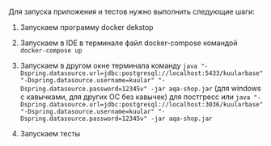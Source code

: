 Для запуска приложения и тестов нужно выполнить следующие шаги:  
1. Запускаем программу docker dekstop  
2. Запускаем в IDE в терминале файл docker-compose командой `docker-compose up`
3. Запускаем в другом окне терминала команду `java "-Dspring.datasource.url=jdbc:postgresql://localhost:5433/kuularbase" "-Dspring.datasource.username=kuular" "-Dspring.datasource.password=12345v" -jar aqa-shop.jar`
   (для windows с кавычками, для других ОС без кавычек) для постгресс или `java "-Dspring.datasource.url=jdbc:postgresql://localhost:3036/kuularbase" "-Dspring.datasource.username=kuular" "-Dspring.datasource.password=12345v" -jar aqa-shop.jar`

4. Запускаем тесты